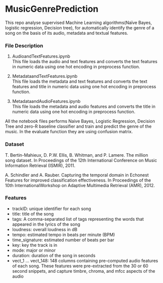# MusicGenrePrediction

This repo analyse supervised Machine Learning algorithms(Naïve Bayes, logistic regression, Decision tree), for automatically identify the genre of a song on the basis of its audio, metadata and textual features.

### File Description

1) AudioandTextFeatures.ipynb\
  This file loads the audio and text features and converts the text features in numeric data using one hot encoding in preprocess function.

2) MetadataandTextFeatures.ipynb\
  This file loads the metadata and text features and converts the text features and title in numeric data using one hot encoding in preprocess function.

3) MetadataandAudioFeatures.ipynb\
  This file loads the metadata and audio features and converts the title in numeric data using one hot encoding in preprocess function.

All the notebook files performs Naive Bayes, Logistic Regression, Decision Tree and zero-R baseline classifier and train and predict the genre of the music. In the evaluate function they are using confusion matrix.

### Dataset

T. Bertin-Mahieux, D. P.W. Ellis, B. Whitman, and P. Lamere. The million song dataset. In
Proceedings of the 12th International Conference on Music Information Retrieval (ISMIR),
2011.

A. Schindler and A. Rauber. Capturing the temporal domain in Echonest Features for improved
classification effectiveness. In Proceedings of the 10th InternationalWorkshop on Adaptive Multimedia Retrieval (AMR), 2012.

### Features

* trackID: unique identifier for each song 
* title: title of the song
* tags: A comma-separated list of tags representing the words that appeared in the lyrics of the song 
* loudness: overall loudness in dB
* tempo: estimated tempo in beats per minute (BPM)
* time_signature: estimated number of beats per bar
* key: key the track is in
* mode: major or minor
* duration: duration of the song in seconds
* vect_1 ... vect_148: 148 columns containing pre-computed audio features of each song. These features were pre-extracted from the 30 or 60 second snippets, and capture timbre, chroma, and mfcc aspects of the audio
 
